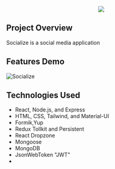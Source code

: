 
<p align="center">
<img src="https://user-images.githubusercontent.com/114322129/223909229-04fe97e4-7c8e-474d-bda8-313b94d67b40.png" >
</p>

## Project Overview

Socialize is a social media application

## Features Demo

![Socialize](https://user-images.githubusercontent.com/114322129/223858652-1eda1f56-22cf-4b2d-b7c7-2c13f33312b1.gif)

## Technologies Used

- React, Node.js, and Express
- HTML, CSS, Tailwind, and Material-UI
- Formik,Yup
- Redux Tollkit and Persistent
- React Dropzone
- Mongoose
- MongoDB
- JsonWebToken "JWT"
- 
